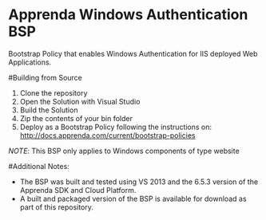 # Apprenda Windows Authentication BSP
Bootstrap Policy that enables Windows Authentication for IIS deployed Web Applications.

#Building from Source
1. Clone the repository
2. Open the Solution with Visual Studio
3. Build the Solution
4. Zip the contents of your bin folder
5. Deploy as a Bootstrap Policy following the instructions on: http://docs.apprenda.com/current/bootstrap-policies

*NOTE*: This BSP only applies to Windows components of type website

#Additional Notes:
* The BSP was built and tested using VS 2013 and the 6.5.3 version of the Apprenda SDK and Cloud Platform.
* A built and packaged version of the BSP is available for download as part of this repository.